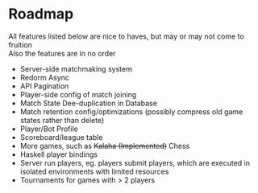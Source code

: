 # Roadmap

All features listed below are nice to haves, but may or may not come to fruition  
Also the features are in no order

- Server-side matchmaking system
- Redorm Async
- API Pagination
- Player-side config of match joining
- Match State Dee-duplication in Database
- Match retention config/optimizations (possibly compress old game states rather than delete)
- Player/Bot Profile
- Scoreboard/league table
- More games, such as ~~Kalaha (Implemented)~~ Chess
- Haskell player bindings
- Server run players, eg. players submit players, which are executed in isolated environments with limited resources
- Tournaments for games with > 2 players
